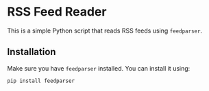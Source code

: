 # RSS Feed Reader

This is a simple Python script that reads RSS feeds using `feedparser`.

## Installation

Make sure you have `feedparser` installed. You can install it using:

```bash
pip install feedparser
